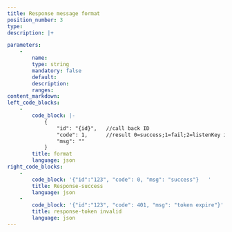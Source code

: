 ```yaml
---
title: Response message format
position_number: 3
type:
description: |+

parameters:
    -
        name:
        type: string
        mandatory: false
        default:
        description:
        ranges:
content_markdown:
left_code_blocks:
    -
        code_block: |-
            {
                "id": "{id}",   //call back ID
                "code": 1,      //result 0=success;1=fail;2=listenKey invalid
                "msg": ""
            }
        title: format
        language: json
right_code_blocks:
    -
        code_block: '{"id":"123", "code": 0, "msg": "success"}   '
        title: Response-success
        language: json
    -
        code_block: '{"id":"123", "code": 401, "msg": "token expire"}'
        title: response-token invalid
        language: json
---
```

